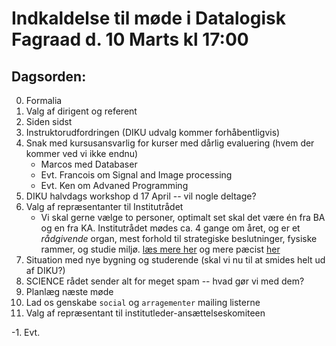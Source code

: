 # Indkaldelse til møde i Datalogisk Fagraad d. 10 Marts kl 17:00

## Dagsorden:

0. Formalia
  0. Valg af dirigent og referent
1. Siden sidst
2. Instruktorudfordringen (DIKU udvalg kommer forhåbentligvis)
3. Snak med kursusansvarlig for kurser med dårlig evaluering (hvem der kommer
   ved vi ikke endnu)
    * Marcos med Databaser
    * Evt. Francois om Signal and Image processing
    * Evt. Ken om Advaned Programming
4. DIKU halvdags workshop d 17 April -- vil nogle deltage?
5. Valg af repræsentanter til Institutrådet
    - Vi skal gerne vælge to personer, optimalt set skal det være én fra BA og en fra KA.
      Institutrådet mødes ca. 4 gange om året, og er et *rådgivende* organ, 
      mest forhold til strategiske beslutninger, fysiske rammer, og studie miljø.
      [læs mere her](https://intranet.ku.dk/diku/about_diku/committees/Pages/DepartmentCouncil.aspx)
      og mere pæcist [her](https://intranet.ku.dk/diku/about_diku/committees/Documents/Rules%20of%20procedure%20for%20the%20Department%20Council%20at%20DIKU-%2022%20April%202013.pdf)
6. Situation med nye bygning og studerende (skal vi nu til at smides helt ud af
   DIKU?)
7. SCIENCE rådet sender alt for meget spam -- hvad gør vi med dem?
8. Planlæg næste møde
9. Lad os genskabe `social` og `arragementer` mailing listerne
10. Valg af repræsentant til institutleder-ansættelseskomiteen


-1. Evt.
